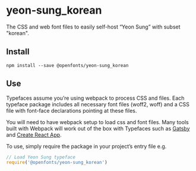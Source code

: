 
# yeon-sung_korean

The CSS and web font files to easily self-host “Yeon Sung” with subset "korean".

## Install

`npm install --save @openfonts/yeon-sung_korean`

## Use

Typefaces assume you’re using webpack to process CSS and files. Each typeface
package includes all necessary font files (woff2, woff) and a CSS file with
font-face declarations pointing at these files.

You will need to have webpack setup to load css and font files. Many tools built
with Webpack will work out of the box with Typefaces such as [Gatsby](https://github.com/gatsbyjs/gatsby)
and [Create React App](https://github.com/facebookincubator/create-react-app).

To use, simply require the package in your project’s entry file e.g.

```javascript
// Load Yeon Sung typeface
require('@openfonts/yeon-sung_korean')
```
